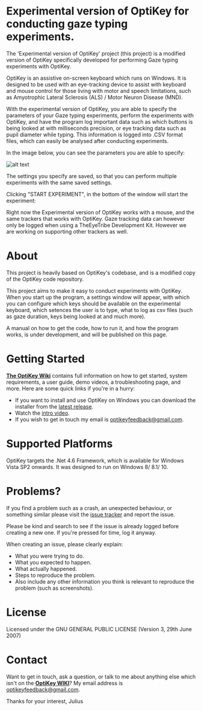# Experimental version of OptiKey for conducting gaze typing experiments.

The 'Experimental version of OptiKey' project (this project) is a modified version of OptiKey specifically developed for performing Gaze typing experiments with OptiKey.

OptiKey is an assistive on-screen keyboard which runs on Windows. It is designed to be used with an eye-tracking device to assist with keyboard and mouse control for those living with motor and speech limitations, such as Amyotrophic Lateral Sclerosis (ALS) / Motor Neuron Disease (MND).

With the experimental version of OptiKey, you are able to specify the parameters of your Gaze typing experiments, perform the experiments with OptiKey, and have the program log important data such as which buttons is being looked at with milliseconds precision, or eye tracking data such as pupil diameter while typing. This information is logged into .CSV format files, which can easily be analysed after conducting experiments.

In the image below, you can see the parameters you are able to specify:

![alt text](https://github.com/PeterOeClausen/OptiKey/blob/master/Manual/ImagesForManual/ExperimentMenu.png "ExperimentalMenu")

The settings you specify are saved, so that you can perform multiple experiments with the same saved settings.

Clicking "START EXPERIMENT", in the bottom of the window will start the experiment:

Right now the Experimental version of OptiKey works with a mouse, and the same trackers that works with OptiKey. Gaze tracking data can however only be logged when using a TheEyeTribe Development Kit. However we are working on supporting other trackers as well. 

# About
This project is heavily based on OptiKey's codebase, and is a modified copy of the OptiKey code repository. 

This project aims to make it easy to conduct experiments with OptiKey. When you start up the program, a settings window will appear, with which you can configure which keys should be available on the experimental keyboard, which setences the user is to type, what to log as csv files (such as gaze duration, keys being looked at and much more). 

A manual on how to get the code, how to run it, and how the program works, is under development, and will be published on this page.

# Getting Started

[**The OptiKey Wiki**](https://github.com/OptiKey/OptiKey/wiki) contains full information on how to get started, system requirements, a user guide, demo videos, a troubleshooting page, and more. Here are some quick links if you're in a hurry:

* If you want to install and use OptiKey on Windows you can download the installer from the [latest release](https://github.com/JuliusSweetland/OptiKey/releases/latest).
* Watch the [intro video](https://www.youtube.com/watch?v=HLkyORh7vKk).
* If you wish to get in touch my email is <optikeyfeedback@gmail.com>.

# Supported Platforms

OptiKey targets the .Net 4.6 Framework, which is available for  Windows Vista SP2 onwards. It was designed to run on Windows 8/ 8.1/ 10.

# Problems?

If you find a problem such as a crash, an unexpected behaviour, or something similar please visit the [issue tracker](https://github.com/OptiKey/OptiKey/issues) and report the issue.

Please be kind and search to see if the issue is already logged before creating a new one. If you're pressed for time, log it anyway.

When creating an issue, please clearly explain:

* What you were trying to do.
* What you expected to happen.
* What actually happened.
* Steps to reproduce the problem.
* Also include any other information you think is relevant to reproduce the problem (such as screenshots).

# License

Licensed under the GNU GENERAL PUBLIC LICENSE (Version 3, 29th June 2007)

# Contact

Want to get in touch, ask a question, or talk to me about anything else which isn't on the [**OptiKey WIKI**](https://github.com/JuliusSweetland/OptiKey/wiki/)? My email address is <optikeyfeedback@gmail.com>.

Thanks for your interest,
Julius
